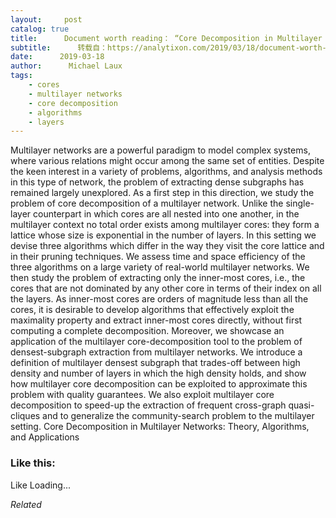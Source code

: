 ```yaml
---
layout:     post
catalog: true
title:      Document worth reading： “Core Decomposition in Multilayer Networks： Theory, Algorithms, and Applications”
subtitle:      转载自：https://analytixon.com/2019/03/18/document-worth-reading-core-decomposition-in-multilayer-networks-theory-algorithms-and-applications/
date:      2019-03-18
author:      Michael Laux
tags:
    - cores
    - multilayer networks
    - core decomposition
    - algorithms
    - layers
---
```


Multilayer networks are a powerful paradigm to model complex systems, where various relations might occur among the same set of entities. Despite the keen interest in a variety of problems, algorithms, and analysis methods in this type of network, the problem of extracting dense subgraphs has remained largely unexplored. As a first step in this direction, we study the problem of core decomposition of a multilayer network. Unlike the single-layer counterpart in which cores are all nested into one another, in the multilayer context no total order exists among multilayer cores: they form a lattice whose size is exponential in the number of layers. In this setting we devise three algorithms which differ in the way they visit the core lattice and in their pruning techniques. We assess time and space efficiency of the three algorithms on a large variety of real-world multilayer networks. We then study the problem of extracting only the inner-most cores, i.e., the cores that are not dominated by any other core in terms of their index on all the layers. As inner-most cores are orders of magnitude less than all the cores, it is desirable to develop algorithms that effectively exploit the maximality property and extract inner-most cores directly, without first computing a complete decomposition. Moreover, we showcase an application of the multilayer core-decomposition tool to the problem of densest-subgraph extraction from multilayer networks. We introduce a definition of multilayer densest subgraph that trades-off between high density and number of layers in which the high density holds, and show how multilayer core decomposition can be exploited to approximate this problem with quality guarantees. We also exploit multilayer core decomposition to speed-up the extraction of frequent cross-graph quasi-cliques and to generalize the community-search problem to the multilayer setting. Core Decomposition in Multilayer Networks: Theory, Algorithms, and Applications





### Like this:

Like Loading...


*Related*

